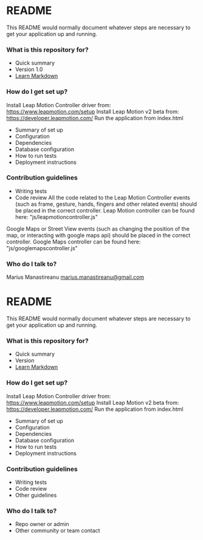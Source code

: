 # README #

This README would normally document whatever steps are necessary to get your application up and running.

### What is this repository for? ###

* Quick summary
* Version 1.0
* [Learn Markdown](https://bitbucket.org/tutorials/markdowndemo)

### How do I get set up? ###

Install Leap Motion Controller driver from: https://www.leapmotion.com/setup
Install Leap Motion v2 beta from: https://developer.leapmotion.com/
Run the application from index.html


* Summary of set up
* Configuration
* Dependencies
* Database configuration
* How to run tests
* Deployment instructions

### Contribution guidelines ###

* Writing tests
* Code review
All the code related to the Leap Motion Controller events (such as frame, gesture, hands, fingers and other related events) should be placed in the correct controller. 
Leap Motion controller can be found here: "js/leapmotioncontroller.js"

Google Maps or Street View events (such as changing the position of the map, or interacting with google maps api) should be placed in the correct controller.
Google Maps controller can be found here: "js/googlemapscontroller.js"

### Who do I talk to? ###

Marius Manastireanu
marius.manastireanu@gmail.com





















# README #

This README would normally document whatever steps are necessary to get your application up and running.

### What is this repository for? ###

* Quick summary
* Version
* [Learn Markdown](https://bitbucket.org/tutorials/markdowndemo)

### How do I get set up? ###

Install Leap Motion Controller driver from: https://www.leapmotion.com/setup
Install Leap Motion v2 beta from: https://developer.leapmotion.com/
Run the application from index.html


* Summary of set up
* Configuration
* Dependencies
* Database configuration
* How to run tests
* Deployment instructions

### Contribution guidelines ###

* Writing tests
* Code review
* Other guidelines

### Who do I talk to? ###

* Repo owner or admin
* Other community or team contact